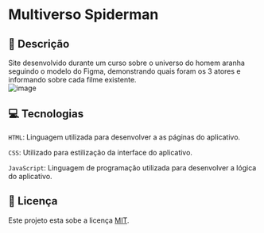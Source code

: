 # Multiverso Spiderman

## 📑 Descrição

Site desenvolvido durante um curso sobre o universo do homem aranha seguindo o modelo do Figma, demonstrando quais foram os 3 atores e informando sobre cada filme existente.   
![image](https://github.com/user-attachments/assets/a63a2ec1-69bb-4ff7-bf31-9e47dcbe17e8)

<!-- ## 🎯 Funcionalidades

- [x] ``: Permite os usuários cadastrar e acessar a plataforma (técnico ou empresa). <br> -->

## 💻 Tecnologias 

`HTML`: Linguagem utilizada para desenvolver a as páginas do aplicativo.

`CSS`: Utilizado para estilização da interface do aplicativo.

`JavaScript`: Linguagem de programação utilizada para desenvolver a lógica do aplicativo.


<!--## 🌐 Site do projeto

https://www.reparatec.online/
-->

## 🚧 Licença

Este projeto esta sobe a licença [MIT](./LICENSE).

